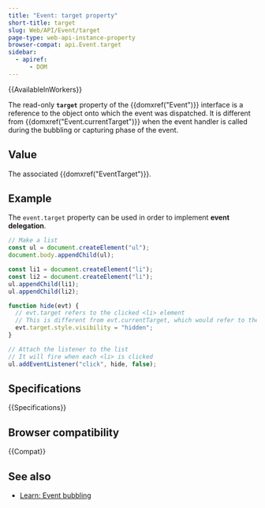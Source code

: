 ```yaml
---
title: "Event: target property"
short-title: target
slug: Web/API/Event/target
page-type: web-api-instance-property
browser-compat: api.Event.target
sidebar:
  - apiref:
      - DOM
---
```


{{AvailableInWorkers}}

The read-only **`target`** property of the
{{domxref("Event")}} interface is a reference to the object onto which the event was
dispatched. It is different from {{domxref("Event.currentTarget")}} when the event
handler is called during the bubbling or capturing phase of the event.

## Value

The associated {{domxref("EventTarget")}}.

## Example

The `event.target` property can be used in order to implement **event
delegation**.

```js
// Make a list
const ul = document.createElement("ul");
document.body.appendChild(ul);

const li1 = document.createElement("li");
const li2 = document.createElement("li");
ul.appendChild(li1);
ul.appendChild(li2);

function hide(evt) {
  // evt.target refers to the clicked <li> element
  // This is different from evt.currentTarget, which would refer to the parent <ul> in this context
  evt.target.style.visibility = "hidden";
}

// Attach the listener to the list
// It will fire when each <li> is clicked
ul.addEventListener("click", hide, false);
```

## Specifications

{{Specifications}}

## Browser compatibility

{{Compat}}

## See also

- [Learn: Event bubbling](/en-US/docs/Learn_web_development/Core/Scripting/Event_bubbling)
